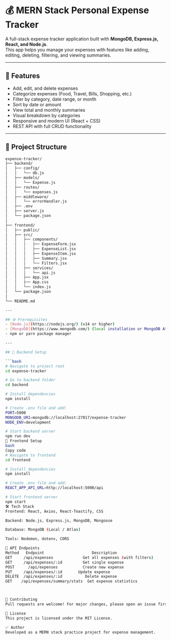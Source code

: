 # 💰 MERN Stack Personal Expense Tracker

A full-stack expense tracker application built with **MongoDB, Express.js, React, and Node.js**.  
This app helps you manage your expenses with features like adding, editing, deleting, filtering, and viewing summaries.

---

## 📌 Features
- Add, edit, and delete expenses
- Categorize expenses (Food, Travel, Bills, Shopping, etc.)
- Filter by category, date range, or month
- Sort by date or amount
- View total and monthly summaries
- Visual breakdown by categories
- Responsive and modern UI (React + CSS)
- REST API with full CRUD functionality

---

## 📁 Project Structure

```bash
expense-tracker/
├── backend/
│   ├── config/
│   │   └── db.js
│   ├── models/
│   │   └── Expense.js
│   ├── routes/
│   │   └── expenses.js
│   ├── middleware/
│   │   └── errorHandler.js
│   ├── .env
│   ├── server.js
│   └── package.json
│
├── frontend/
│   ├── public/
│   ├── src/
│   │   ├── components/
│   │   │   ├── ExpenseForm.jsx
│   │   │   ├── ExpenseList.jsx
│   │   │   ├── ExpenseItem.jsx
│   │   │   ├── Summary.jsx
│   │   │   └── Filters.jsx
│   │   ├── services/
│   │   │   └── api.js
│   │   ├── App.jsx
│   │   ├── App.css
│   │   └── index.js
│   └── package.json
│
└── README.md

---

## ⚙️ Prerequisites
- [Node.js](https://nodejs.org/) (v14 or higher)
- [MongoDB](https://www.mongodb.com/) (local installation or MongoDB Atlas)
- npm or yarn package manager

---

## 🚀 Backend Setup

```bash
# Navigate to project root
cd expense-tracker

# Go to backend folder
cd backend

# Install dependencies
npm install

# Create .env file and add:
PORT=5000
MONGODB_URI=mongodb://localhost:27017/expense-tracker
NODE_ENV=development

# Start backend server
npm run dev
🎨 Frontend Setup
bash
Copy code
# Navigate to frontend
cd frontend

# Install dependencies
npm install

# Create .env file and add:
REACT_APP_API_URL=http://localhost:5000/api

# Start frontend server
npm start
🛠️ Tech Stack
Frontend: React, Axios, React-Toastify, CSS

Backend: Node.js, Express.js, MongoDB, Mongoose

Database: MongoDB (Local / Atlas)

Tools: Nodemon, dotenv, CORS

📡 API Endpoints
Method	 Endpoint	                  Description
GET	    /api/expenses	          Get all expenses (with filters)
GET   	/api/expenses/:id	      Get single expense
POST	  /api/expenses	          Create new expense
PUT   	/api/expenses/:id      	Update expense
DELETE	/api/expenses/:id	       Delete expense
GET	   /api/expenses/summary/stats	Get expense statistics



🤝 Contributing
Pull requests are welcome! For major changes, please open an issue first to discuss what you’d like to change.

📜 License
This project is licensed under the MIT License.

✅ Author
Developed as a MERN stack practice project for expense management.
